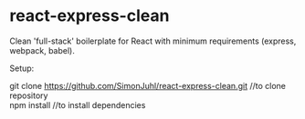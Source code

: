 # react-express-clean
Clean 'full-stack' boilerplate for React with minimum requirements (express, webpack, babel). 

Setup:

git clone https://github.com/SimonJuhl/react-express-clean.git //to clone repository  
npm install     //to install dependencies
